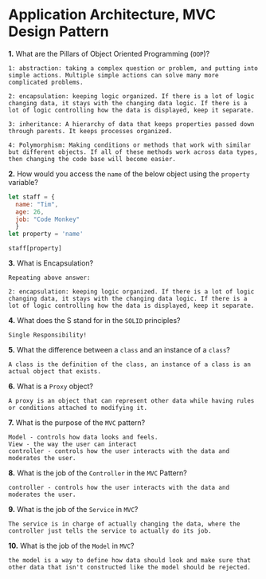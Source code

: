 # Application Architecture, MVC Design Pattern

**1.** What are the Pillars of Object Oriented Programming (`OOP`)?
<!-- enter you answer in the space below -->
```
1: abstraction: taking a complex question or problem, and putting into simple actions. Multiple simple actions can solve many more complicated problems.

2: encapsulation: keeping logic organized. If there is a lot of logic changing data, it stays with the changing data logic. If there is a lot of logic controlling how the data is displayed, keep it separate.

3: inheritance: A hierarchy of data that keeps properties passed down through parents. It keeps processes organized.

4: Polymorphism: Making conditions or methods that work with similar but different objects. If all of these methods work across data types, then changing the code base will become easier.

```
**2.** How would you access the `name` of the below object using the `property` variable?
```js
let staff = {
  name: "Tim",
  age: 26,
  job: "Code Monkey"
  }
let property = 'name'
```
<!-- enter you answer in the space below -->
```
staff[property]
```
**3.** What is Encapsulation?
<!-- enter you answer in the space below -->
```
Repeating above answer:

2: encapsulation: keeping logic organized. If there is a lot of logic changing data, it stays with the changing data logic. If there is a lot of logic controlling how the data is displayed, keep it separate.
```
**4.** What does the S stand for in the `SOLID` principles?
<!-- enter you answer in the space below -->
```
Single Responsibility!
```
**5.** What the difference between a `class` and an instance of a `class`?
<!-- enter you answer in the space below -->
```
A class is the definition of the class, an instance of a class is an actual object that exists.
```
**6.** What is a `Proxy` object?
<!-- enter you answer in the space below -->
```
A proxy is an object that can represent other data while having rules or conditions attached to modifying it.
```

**7.** What is the purpose of the `MVC` pattern?
<!-- enter you answer in the space below -->
```
Model - controls how data looks and feels.
View - the way the user can interact
controller - controls how the user interacts with the data and moderates the user.
```
**8.** What is the job of the `Controller` in the `MVC` Pattern?
<!-- enter you answer in the space below -->
```
controller - controls how the user interacts with the data and moderates the user.
```

**9.** What is the job of the `Service` in `MVC`?
<!-- enter you answer in the space below -->
```
The service is in charge of actually changing the data, where the controller just tells the service to actually do its job.
```
**10.** What is the job of the `Model` in `MVC`?
<!-- enter you answer in the space below -->
```
the model is a way to define how data should look and make sure that other data that isn't constructed like the model should be rejected.
```
